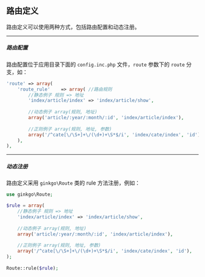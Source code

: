 ## 路由定义

路由定义可以使用两种方式，包括路由配置和动态注册。

----------

##### 路由配置

路由配置位于应用目录下面的 `config.inc.php` 文件，`route` 参数下的 `route` 分支，如：

``` php
'route' => array(
    'route_rule'    => array( //路由规则
        //静态例子 规则 => 地址
        'index/article/index' => 'index/article/show', 
        
        //动态例子 array(规则, 地址)
        array('article/:year/:month/:id', 'index/article/index'), 
        
        //正则例子 array(规则, 地址, 参数)
        array('/^cate[\/\S+]+\/(\d+)+\S*$/i', 'index/cate/index', 'id'), 
    ),
),
```

----------

##### 动态注册

路由定义采用 `ginkgo\Route` 类的 rule 方法注册，例如：

``` php
use ginkgo\Route;

$rule = array(
    //静态例子 规则 => 地址
    'index/article/index' => 'index/article/show', 
    
    //动态例子 array(规则, 地址)
    array('article/:year/:month/:id', 'index/article/index'), 
    
    //正则例子 array(规则, 地址, 参数)
    array('/^cate[\/\S+]+\/(\d+)+\S*$/i', 'index/cate/index', 'id'), 
);
    
Route::rule($rule);
```
